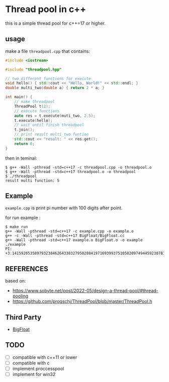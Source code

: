 # Thread pool in c++
this is a simple thread pool for c++=17 or higher.

## usage
make a file `threadpool.cpp` that contains:
```cpp
#include <iostream>

#include "threadpool.hpp"

// two different functions for execute
void hello() { std::cout << "Hello, World!" << std::endl; }
double multi_two(double a) { return 2 * a; }

int main() {
    // make threadpool
    ThreadPool t(2);
    // execute functions
    auto res = t.execute(muti_two, 2.5);
    t.execute(hello);
    // wait until finish threadpool
    t.join();
    // print result multi_two funtion
    std::cout << "result: " << res.get();
    return 0;
}

```

then in teminal:

```console
$ g++ -Wall -pthread -std=c++17 -c threadpool.cpp -o threadpool.o
$ g++ -Wall -pthread -std=c++17 threadpool.o -o threadpool
$ ./threadpool
result multi function: 5
```

## Example
`example.cpp` is print pi number with 100 digits after point.

for run example :
```console
$ make run
g++ -Wall -pthread -std=c++17 -c example.cpp -o example.o
g++ -c -Wall -pthread -std=c++17 BigFloat/BigFloat.cc
g++ -Wall -pthread -std=c++17 example.o BigFloat.o -o example
./example
PI:
+3.1415926535897932384626433832795028841971693993751058209749445923078164062862089981395381067916552216
```
## REFERENCES
based on:
- https://www.sobyte.net/post/2022-05/design-a-thread-pool/#thread-pooling
- https://github.com/progschj/ThreadPool/blob/master/ThreadPool.h

## Third Party
- [BigFloat](https://github.com/Mariotti94/BigFloat)

## TODO
- [ ] compatible with c++11 or lower
- [ ] compatible with c
- [ ] implement proccesspool
- [ ] implement for win32
